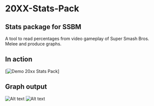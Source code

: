 20XX-Stats-Pack
===============

## Stats package for SSBM

A tool to read percentages from video gameplay of Super Smash Bros. Melee and produce graphs.

## In action
[![Demo 20xx Stats Pack](https://media.giphy.com/media/iqsUMciFbjR69oVy2R/giphy.gif)]

## Graph output

![Alt text](http://i57.tinypic.com/33kru4o.jpg "Falcon Ditto")
![Alt text](http://i60.tinypic.com/1j1bav.jpg "Falco Fox")
